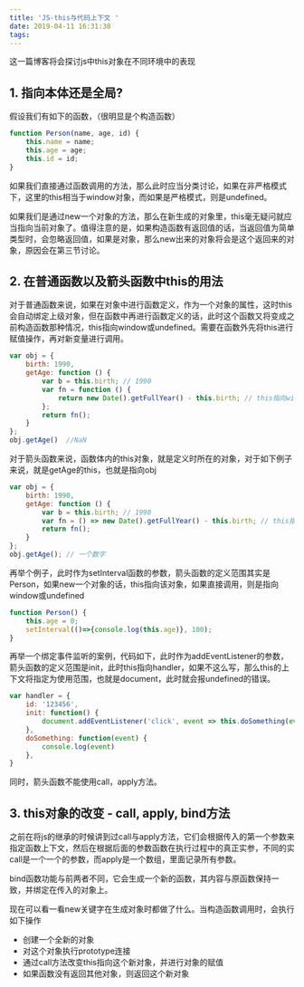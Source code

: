 ```yaml
---
title: 'JS-this与代码上下文 '
date: 2019-04-11 16:31:38
tags:
---
```


这一篇博客将会探讨js中this对象在不同环境中的表现
<!--more-->

## 1. 指向本体还是全局?

假设我们有如下的函数，（很明显是个构造函数）

```js
function Person(name, age, id) {
    this.name = name;
    this.age = age;
    this.id = id;
}
```

如果我们直接通过函数调用的方法，那么此时应当分类讨论，如果在非严格模式下，这里的this相当于window对象，而如果是严格模式，则是undefined。

如果我们是通过new一个对象的方法，那么在新生成的对象里，this毫无疑问就应当指向当前对象了。值得注意的是，如果构造函数有返回值的话，当返回值为简单类型时，会忽略返回值，如果是对象，那么new出来的对象将会是这个返回来的对象，原因会在第三节讨论。

## 2. 在普通函数以及箭头函数中this的用法

对于普通函数来说，如果在对象中进行函数定义，作为一个对象的属性，这时this会自动绑定上级对象，但在函数中再进行函数定义的话，此时这个函数又将变成之前构造函数那种情况，this指向window或undefined。需要在函数外先将this进行赋值操作，再对新变量进行调用。

```js
var obj = {
    birth: 1990,
    getAge: function () {
        var b = this.birth; // 1990
        var fn = function () {
            return new Date().getFullYear() - this.birth; // this指向window或undefined
        };
        return fn();
    }
};
obj.getAge()  //NaN
```

对于箭头函数来说，函数体内的this对象，就是定义时所在的对象，对于如下例子来说，就是getAge的this，也就是指向obj

```js
var obj = {
    birth: 1990,
    getAge: function () {
        var b = this.birth; // 1990
        var fn = () => new Date().getFullYear() - this.birth; // this指向obj对象
        return fn();
    }
};
obj.getAge(); // 一个数字
```

再举个例子，此时作为setInterval函数的参数，箭头函数的定义范围其实是Person，如果new一个对象的话，this指向该对象，如果直接调用，则是指向window或undefined

```js
function Person() {
    this.age = 0;
    setInterval(()=>{console.log(this.age)}, 100);
}
```

再举一个绑定事件监听的案例，代码如下，此时作为addEventListener的参数，箭头函数的定义范围是init，此时this指向handler，如果不这么写，那么this的上下文将指定为使用范围，也就是document，此时就会报undefined的错误。

```js
var handler = {
    id: '123456',
    init: function() {
        document.addEventListener('click', event => this.doSomething(event))
    },
    doSomething: function(event) {
        console.log(event)
    },
}
```

同时，箭头函数不能使用call，apply方法。

## 3. this对象的改变 - call, apply, bind方法

之前在将js的继承的时候讲到过call与apply方法，它们会根据传入的第一个参数来指定函数上下文，然后在根据后面的参数函数在执行过程中的真正实参，不同的实call是一个一个的参数，而apply是一个数组，里面记录所有参数。

bind函数功能与前两者不同，它会生成一个新的函数，其内容与原函数保持一致，并绑定在传入的对象上。

现在可以看一看new关键字在生成对象时都做了什么。当构造函数调用时，会执行如下操作

- 创建一个全新的对象
- 对这个对象执行prototype连接
- 通过call方法改变this指向这个新对象，并进行对象的赋值
- 如果函数没有返回其他对象，则返回这个新对象

